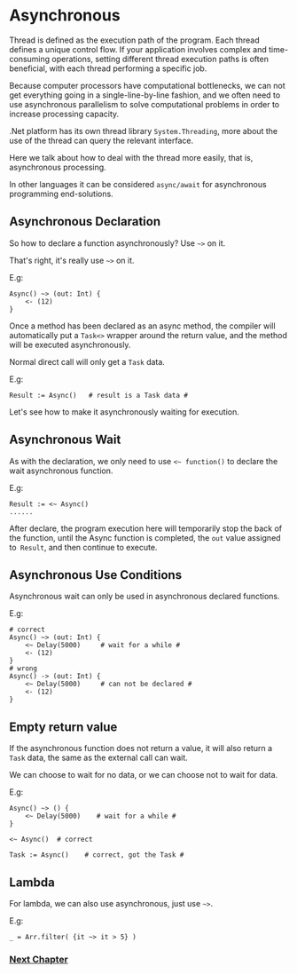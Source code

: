 # Asynchronous
Thread is defined as the execution path of the program. Each thread defines a unique control flow. If your application involves complex and time-consuming operations, setting different thread execution paths is often beneficial, with each thread performing a specific job.

Because computer processors have computational bottlenecks, we can not get everything going in a single-line-by-line fashion, and we often need to use asynchronous parallelism to solve computational problems in order to increase processing capacity.

.Net platform has its own thread library `System.Threading`, more about the use of the thread can query the relevant interface.

Here we talk about how to deal with the thread more easily, that is, asynchronous processing.

In other languages ​​it can be considered `async/await` for asynchronous programming end-solutions.

## Asynchronous Declaration
So how to declare a function asynchronously? Use `~>` on it.

That's right, it's really use `~>` on it.

E.g:
```
Async() ~> (out: Int) { 
    <- (12)
}
```
Once a method has been declared as an async method, the compiler will automatically put a `Task<>` wrapper around the return value, and the method will be executed asynchronously.

Normal direct call will only get a `Task` data.

E.g:
```
Result := Async()   # result is a Task data #
```
Let's see how to make it asynchronously waiting for execution.
## Asynchronous Wait
As with the declaration, we only need to use `<~ function()` to declare the wait asynchronous function.

E.g:
```
Result := <~ Async()
......
```
After declare, the program execution here will temporarily stop the back of the function, until the Async function is completed, the `out` value assigned to` Result`, and then continue to execute.
## Asynchronous Use Conditions
Asynchronous wait can only be used in asynchronous declared functions.

E.g:
```
# correct
Async() ~> (out: Int) {
    <~ Delay(5000)     # wait for a while #
    <- (12)
}
# wrong
Async() -> (out: Int) {
    <~ Delay(5000)     # can not be declared #
    <- (12)
}
```
## Empty return value
If the asynchronous function does not return a value, it will also return a `Task` data, the same as the external call can wait.

We can choose to wait for no data, or we can choose not to wait for data.

E.g:
```
Async() ~> () {
    <~ Delay(5000)    # wait for a while #
}

<~ Async()  # correct

Task := Async()    # correct, got the Task #
```
## Lambda
For lambda, we can also use asynchronous, just use `~>`.

E.g:
```
_ = Arr.filter( {it ~> it > 5} )
```
### [Next Chapter](generic.md)
